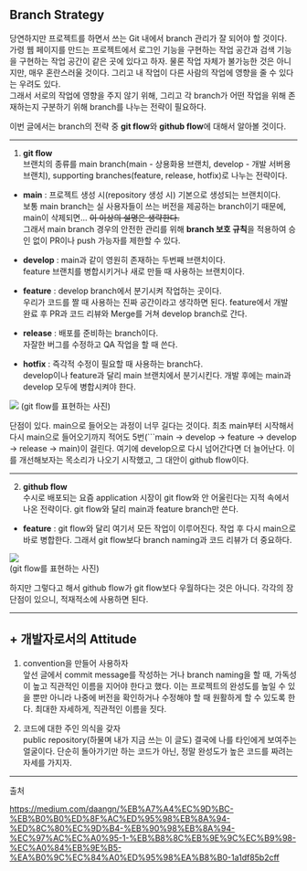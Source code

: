 ## Branch Strategy
당연하지만 프로젝트를 하면서 쓰는 Git 내에서 branch 관리가 잘 되어야 할 것이다.   
가령 웹 페이지를 만드는 프로젝트에서 로그인 기능을 구현하는 작업 공간과 검색 기능을 구현하는 작업 공간이 같은 곳에 있다고 하자. 물론 작업 자체가 불가능한 것은 아니지만, 매우 혼란스러울 것이다. 그리고 내 작업이 다른 사람의 작업에 영향을 줄 수 있다는 우려도 있다.    
그래서 서로의 작업에 영향을 주지 않기 위해, 그리고 각 branch가 어떤 작업을 위해 존재하는지 구분하기 위해 branch를 나누는 전략이 필요하다.   

이번 글에서는 branch의 전략 중 **git flow**와 **github flow**에 대해서 알아볼 것이다.

---
1. **git flow**   
브랜치의 종류를 main branch(main - 상용화용 브랜치, develop - 개발 서버용 브랜치), supporting branches(feature, release, hotfix)로 나누는 전략이다.   

 - **main** : 프로젝트 생성 시(repository 생성 시) 기본으로 생성되는 브랜치이다.    
 보통 main branch는 실 사용자들이 쓰는 버전을 제공하는 branch이기 때문에, main이 삭제되면... ~~이 이상의 설명은 생략한다.~~    
 그래서 main branch 경우의 안전한 관리를 위해 **branch 보호 규칙**을 적용하여 승인 없이 PR이나 push 가능자를 제한할 수 있다.

 - **develop** : main과 같이 영원히 존재하는 두번째 브랜치이다.    
 feature 브랜치를 병합시키거나 새로 만들 때 사용하는 브랜치이다.   

 - **feature** : develop branch에서 분기시켜 작업하는 곳이다.    
 우리가 코드를 짤 때 사용하는 진짜 공간이라고 생각하면 된다. feature에서 개발 완료 후 PR과 코드 리뷰와 Merge를 거쳐 develop branch로 간다.   

 - **release** : 배포를 준비하는 branch이다.    
 자잘한 버그를 수정하고 QA 작업을 할 때 쓴다.   

 - **hotfix** : 즉각적 수정이 필요할 때 사용하는 branch다.   
 develop이나 feature과 달리 main 브랜치에서 분기시킨다. 개발 후에는 main과 develop 모두에 병합시켜야 한다.

![](https://velog.velcdn.com/images/tss9752/post/938a3cc6-9672-4cb9-b324-079d34d41ef8/image.png)
(git flow를 표현하는 사진)   

단점이 있다. main으로 들어오는 과정이 너무 길다는 것이다. 최초 main부터 시작해서 다시 main으로 들어오기까지 적어도 5번(```main → develop → feature → develop → release → main)이 걸린다. 여기에 develop으로 다시 넘어간다면 더 늘어난다. 이를 개선해보자는 목소리가 나오기 시작했고, 그 대안이 github flow이다.

---
2. **github flow**   
수시로 배포되는 요즘 application 시장이 git flow와 안 어울린다는 지적 속에서 나온 전략이다. git flow와 달리 main과 feature branch만 쓴다.   
 - **feature** : git flow와 달리 여기서 모든 작업이 이루어진다. 작업 후 다시 main으로 바로 병합한다. 그래서 git flow보다 branch naming과 코드 리뷰가 더 중요하다.   

![](https://velog.velcdn.com/images/tss9752/post/4d5976f9-f3de-460d-9358-f3b49f45f24b/image.png)    
(git flow를 표현하는 사진)   

하지만 그렇다고 해서 github flow가 git flow보다 우월하다는 것은 아니다. 각각의 장단점이 있으니, 적재적소에 사용하면 된다.

---
## + 개발자로서의 Attitude

1. convention을 만들어 사용하자    
앞선 글에서 commit message를 작성하는 거나 branch naming을 할 때, 가독성이 높고 직관적인 이름을 지어야 한다고 했다. 이는 프로젝트의 완성도를 높일 수 있을 뿐만 아니라 나중에 버전을 확인하거나 수정해야 할 때 원활하게 할 수 있도록 한다. 최대한 자세하게, 직관적인 이름을 짓다.    

2. 코드에 대한 주인 의식을 갖자    
public repository(하물며 내가 지금 쓰는 이 글도) 결국에 나를 타인에게 보여주는 얼굴이다. 단순히 돌아가기만 하는 코드가 아닌, 정말 완성도가 높은 코드를 짜려는 자세를 가지자.

---
출처   

<https://medium.com/daangn/%EB%A7%A4%EC%9D%BC-%EB%B0%B0%ED%8F%AC%ED%95%98%EB%8A%94-%ED%8C%80%EC%9D%B4-%EB%90%98%EB%8A%94-%EC%97%AC%EC%A0%95-1-%EB%B8%8C%EB%9E%9C%EC%B9%98-%EC%A0%84%EB%9E%B5-%EA%B0%9C%EC%84%A0%ED%95%98%EA%B8%B0-1a1df85b2cff>